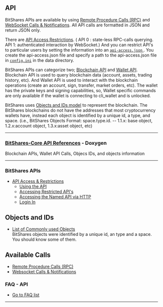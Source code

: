 ## API

BitShares APIs are available by using [Remote Procedure Calls (RPC)](/core/api/rpc.md#remote-procedure-calls) and [WebSocket Calls & Notifications](/core/api/websocket_calls_notifications.md#websocket-calls-notifications).  All API calls are formatted in JSON and return JSON only.

There are [API Access Restrictions](/core/api/api_restrictions.md#api-access-and-restrictions). ( API 0 : state-less RPC-calls querying.  API 1: authenticated interaction by WebSocket.)  And you can restrict API's to particular users by setting the information into an [`api-access.json` ](/core/api/api_restrictions.md#accessing-restricted-apis).  You create the api-access.json file and specify a path to the api-access.json file in [`config.ini`](/core/nodes_full_witness/full_nodes.md#configuration) in the data directory. 

BitShares APIs can categorize two; [Blockchain API](https://bitshares.org/doxygen/namespacegraphene_1_1app.html) and [Wallet API](https://bitshares.org/doxygen/classgraphene_1_1wallet_1_1wallet__api.html). Blockchain API is used to query blockchain data  (account, assets, trading history, etc).  And Wallet API is used to interact with the blockchain operations (create an account, sign, transfer, market orders, etc). The wallet has the private keys and signing capabilities, so, Wallet specific commands are only available if the wallet is connecting to cli_wallet and is unlocked. 

BitShares uses [Objects and IDs model](/core/api/object_ids.md#objects-and-ids) to represent the blockchain. The BitShares blockchains do not have the addresses that most cryptocurrency wallets have, instead each object is identified by a unique id, a type, and space. (i.e., BitShares Objects Format: space.type.id.  -- 1.1.x: base object, 1.2.x:account object, 1.3.x:asset object, etc)  

***

### [BitShares-Core API References](/core/api/API_references.md#bitshares-core-api-references---doxygen-documentation) - Doxygen 
Blockchain APIs, Wallet API Calls, Objecs IDs, and objects information
***

### BitShares APIs
- [API Access & Restrictions](/core/api/api_restrictions.md#api-access-and-restrictions)
   - [Using the API](/core/api/api_restrictions.md#using-the-api)
   - [Accessing Restricted API's ](/core/api/api_restrictions.md#accessing-restricted-apis)
   - [Accessing the Named API via HTTP](/core/api/api_restrictions.md#accessing-the-named-api-via-http)
   - [Login In](/core/api/api_restrictions.md#login-in)

## Objects and IDs
- [List of Commonly used Objects](/core/api/object_ids.md#objects-and-ids)   
BitShares objects were identified by a unique id, an type and a space. You should know some of them.
    
## Available Calls   
- [Remote Procedure Calls (RPC)](/core/api/rpc.md#remote-procedure-calls)
- [Websocket Calls & Notifications](/core/api/websocket_calls_notifications.md#websocket-calls-notifications)

### FAQ - API
- [Go to FAQ list](/core/tutorials/FAQ.md#apis)


***
